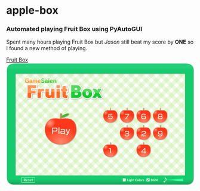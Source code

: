 # apple-box
### Automated playing Fruit Box using PyAutoGUI

Spent many hours playing Fruit Box but *Jason* still beat my score by **ONE** so I found a new method of playing.

[Fruit Box](https://en.gamesaien.com/game/fruit_box/)
![Fruit Box Menu Screen](https://github.com/melanie-lei/apple-box/blob/main/fruitbox.png "Fruit Box Menu Screen")


[^1]:  This program will not work if you have a regular sized monitor as it was programmed for my 2560 x 1080 monitor.